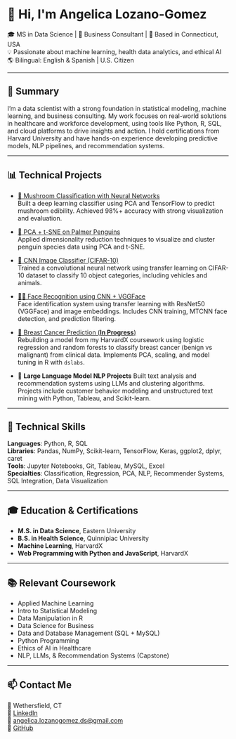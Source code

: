 # 👋 Hi, I'm Angelica Lozano-Gomez

🎓 MS in Data Science | 💼 Business Consultant | 📍 Based in Connecticut, USA  
💡 Passionate about machine learning, health data analytics, and ethical AI  
🌎 Bilingual: English & Spanish | U.S. Citizen

---

## 🧠 Summary

I’m a data scientist with a strong foundation in statistical modeling, machine learning, and business consulting. My work focuses on real-world solutions in healthcare and workforce development, using tools like Python, R, SQL, and cloud platforms to drive insights and action. I hold certifications from Harvard University and have hands-on experience developing predictive models, NLP pipelines, and recommendation systems.

---

## 📊 Technical Projects

- [🍄 Mushroom Classification with Neural Networks](https://github.com/lozanogangelicads/Mushroom-Classification-with-Neural-Networks-)  
  Built a deep learning classifier using PCA and TensorFlow to predict mushroom edibility. Achieved 98%+ accuracy with strong visualization and evaluation.

- [🐧 PCA + t-SNE on Palmer Penguins](https://github.com/lozanogangelicads/pca-tsne-penguins)  
  Applied dimensionality reduction techniques to visualize and cluster penguin species data using PCA and t-SNE.

- [🧠 CNN Image Classifier (CIFAR-10)](https://github.com/lozanogangelicads/cnn-image-classifier)  
  Trained a convolutional neural network using transfer learning on CIFAR-10 dataset to classify 10 object categories, including vehicles and animals.

- [🧑‍💻 Face Recognition using CNN + VGGFace](https://github.com/lozanogangelicads/face-recognition-cnn)  
  Face identification system using transfer learning with ResNet50 (VGGFace) and image embeddings. Includes CNN training, MTCNN face detection, and prediction filtering.

- [🧬 Breast Cancer Prediction (**In Progress**)](https://github.com/lozanogangelicads/breast-cancer-prediction)  
  Rebuilding a model from my HarvardX coursework using logistic regression and random forests to classify breast cancer (benign vs malignant) from clinical data. Implements PCA, scaling, and model tuning in R with `dslabs`.

- 🧠 **Large Language Model NLP Projects**
  Built text analysis and recommendation systems using LLMs and clustering algorithms. Projects include customer behavior modeling and unstructured text mining with Python, Tableau, and Scikit-learn.

---

## 🧰 Technical Skills

**Languages**: Python, R, SQL  
**Libraries**: Pandas, NumPy, Scikit-learn, TensorFlow, Keras, ggplot2, dplyr, caret  
**Tools**: Jupyter Notebooks, Git, Tableau, MySQL, Excel  
**Specialties**: Classification, Regression, PCA, NLP, Recommender Systems, SQL Integration, Data Visualization

---

## 🎓 Education & Certifications

- **M.S. in Data Science**, Eastern University  
- **B.S. in Health Science**, Quinnipiac University  
- **Machine Learning**, HarvardX  
- **Web Programming with Python and JavaScript**, HarvardX

---

## 📚 Relevant Coursework

- Applied Machine Learning  
- Intro to Statistical Modeling  
- Data Manipulation in R  
- Data Science for Business  
- Data and Database Management (SQL + MySQL)  
- Python Programming  
- Ethics of AI in Healthcare  
- NLP, LLMs, & Recommendation Systems (Capstone)

---
## 📫 Contact Me

📍 Wethersfield, CT  
🔗 [LinkedIn](https://www.linkedin.com/in/angelica-lozanogomez-ds)  
📧 angelica.lozanogomez.ds@gmail.com  
🔗 [GitHub](https://github.com/lozanogangelicads)
